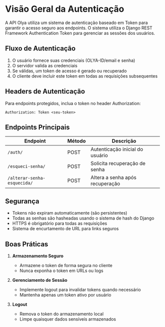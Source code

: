 # Visão Geral da Autenticação

A API Olya utiliza um sistema de autenticação baseado em Token para garantir o acesso seguro aos endpoints. O sistema utiliza o Django REST Framework Authentication Token para gerenciar as sessões dos usuários.

## Fluxo de Autenticação

1. O usuário fornece suas credenciais (OLYA-ID/email e senha)
2. O servidor valida as credenciais
3. Se válidas, um token de acesso é gerado ou recuperado
4. O cliente deve incluir este token em todas as requisições subsequentes

## Headers de Autenticação

Para endpoints protegidos, inclua o token no header Authorization:

```http
Authorization: Token <seu-token>
```

## Endpoints Principais

| Endpoint | Método | Descrição |
|----------|---------|-----------|
| `/auth/` | POST | Autenticação inicial do usuário |
| `/esqueci-senha/` | POST | Solicita recuperação de senha |
| `/alterar-senha-esquecida/` | POST | Altera a senha após recuperação |

## Segurança

- Tokens não expiram automaticamente (são persistentes)
- Todas as senhas são hasheadas usando o sistema de hash do Django
- HTTPS é obrigatório para todas as requisições
- Sistema de encurtamento de URL para links seguros

## Boas Práticas

1. **Armazenamento Seguro**
   - Armazene o token de forma segura no cliente
   - Nunca exponha o token em URLs ou logs

2. **Gerenciamento de Sessão**
   - Implemente logout para invalidar tokens quando necessário
   - Mantenha apenas um token ativo por usuário

3. **Logout**
   - Remova o token do armazenamento local
   - Limpe quaisquer dados sensíveis armazenados